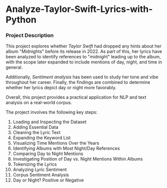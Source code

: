 # Analyze-Taylor-Swift-Lyrics-with-Python

### Project Description 

This project explores whether *Taylor Swift* had dropped any hints about her album "Midnights" before its release in 2022. As part of this, her lyrics have been analyzed to identify references to "midnight" leading up to the album, with the scope later expanded to include mentions of day, night, and time in general.

Additionally, *Sentiment analysis* has been used to study her tone and vibe throughout her career. Finally, the findings are combined to determine whether her lyrics depict day or night more favorably. 

Overall, this project provides a practical application for NLP and text analysis on a real-world corpus.

The project involves the following key steps:

1. Loading and Inspecting the Dataset
2. Adding Essential Data
3. Cleaning the Lyric Text
5. Expanding the Keyword List
6. Visualizing Time Mentions Over the Years
7. Identifying Albums with Most Night/Day References
8. Comparing Day to Night Mentions
9. Investigating Position of Day vs. Night Mentions Within Albums
10. Tokenizing the Lyrics
11. Analyzing Lyric Sentiment
12. Corpus Sentiment Analysis
13. Day or Night? Positive or Negative

